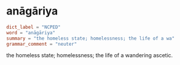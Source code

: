 # anāgāriya

``` toml
dict_label = "NCPED"
word = "anāgāriya"
summary = "the homeless state; homelessness; the life of a wa"
grammar_comment = "neuter"
```

the homeless state; homelessness; the life of a wandering ascetic.

